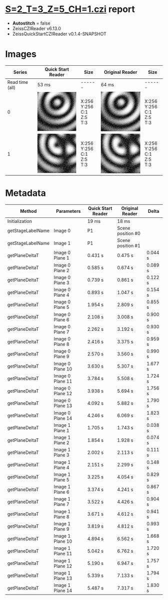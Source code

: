 # [S=2_T=3_Z=5_CH=1.czi](https://zenodo.org/record/7015307/files/S%3D2_T%3D3_Z%3D5_CH%3D1.czi) report
 - **Autostitch** = false
 - ZeissCZIReader v6.13.0
 - ZeissQuickStartCZIReader v0.1.4-SNAPSHOT

# Images 

| Series            | Quick Start Reader | Size | Original Reader | Size |
|-------------------|--------------------|------|-----------------|------|
| Read time (all)   |53 ms|------|64 ms|------|
|0|![S=2_T=3_Z=5_CH=1.quick_true.flat_true.stitch_false.series_0.jpg](S=2_T=3_Z=5_CH=1/S=2_T=3_Z=5_CH=1.quick_true.flat_true.stitch_false.series_0.jpg)|X:256<br>Y:256<br>C:1<br>Z:5<br>T:3|![S=2_T=3_Z=5_CH=1.quick_false.flat_true.stitch_false.series_0.jpg](S=2_T=3_Z=5_CH=1/S=2_T=3_Z=5_CH=1.quick_false.flat_true.stitch_false.series_0.jpg)|X:256<br>Y:256<br>C:1<br>Z:5<br>T:3|
|1|![S=2_T=3_Z=5_CH=1.quick_true.flat_true.stitch_false.series_1.jpg](S=2_T=3_Z=5_CH=1/S=2_T=3_Z=5_CH=1.quick_true.flat_true.stitch_false.series_1.jpg)|X:256<br>Y:256<br>C:1<br>Z:5<br>T:3|![S=2_T=3_Z=5_CH=1.quick_false.flat_true.stitch_false.series_1.jpg](S=2_T=3_Z=5_CH=1/S=2_T=3_Z=5_CH=1.quick_false.flat_true.stitch_false.series_1.jpg)|X:256<br>Y:256<br>C:1<br>Z:5<br>T:3|

# Metadata

|  Method            | Parameters       | Quick Start Reader | Original Reader | Delta  |
| -------------------|------------------|--------------------|-----------------|------- |
| Initialization     |                  |19 ms|18 ms|        |
| getStageLabelName| Image 0 | P1| Scene position #0| |
| getStageLabelName| Image 1 | P1| Scene position #1| |
| getPlaneDeltaT| Image 0 Plane 1 |  0.431 s |  0.475 s | 0.044 s |
| getPlaneDeltaT| Image 0 Plane 2 |  0.585 s |  0.674 s | 0.089 s |
| getPlaneDeltaT| Image 0 Plane 3 |  0.739 s |  0.861 s | 0.122 s |
| getPlaneDeltaT| Image 0 Plane 4 |  0.893 s |  1.047 s | 0.154 s |
| getPlaneDeltaT| Image 0 Plane 5 |  1.954 s |  2.809 s | 0.855 s |
| getPlaneDeltaT| Image 0 Plane 6 |  2.108 s |  3.008 s | 0.900 s |
| getPlaneDeltaT| Image 0 Plane 7 |  2.262 s |  3.192 s | 0.930 s |
| getPlaneDeltaT| Image 0 Plane 8 |  2.416 s |  3.375 s | 0.959 s |
| getPlaneDeltaT| Image 0 Plane 9 |  2.570 s |  3.560 s | 0.990 s |
| getPlaneDeltaT| Image 0 Plane 10 |  3.630 s |  5.307 s | 1.677 s |
| getPlaneDeltaT| Image 0 Plane 11 |  3.784 s |  5.508 s | 1.724 s |
| getPlaneDeltaT| Image 0 Plane 12 |  3.938 s |  5.694 s | 1.756 s |
| getPlaneDeltaT| Image 0 Plane 13 |  4.092 s |  5.882 s | 1.790 s |
| getPlaneDeltaT| Image 0 Plane 14 |  4.246 s |  6.069 s | 1.823 s |
| getPlaneDeltaT| Image 1 Plane 1 |  1.705 s |  1.743 s | 0.038 s |
| getPlaneDeltaT| Image 1 Plane 2 |  1.854 s |  1.928 s | 0.074 s |
| getPlaneDeltaT| Image 1 Plane 3 |  2.002 s |  2.113 s | 0.111 s |
| getPlaneDeltaT| Image 1 Plane 4 |  2.151 s |  2.299 s | 0.148 s |
| getPlaneDeltaT| Image 1 Plane 5 |  3.225 s |  4.054 s | 0.829 s |
| getPlaneDeltaT| Image 1 Plane 6 |  3.374 s |  4.241 s | 0.867 s |
| getPlaneDeltaT| Image 1 Plane 7 |  3.522 s |  4.426 s | 0.904 s |
| getPlaneDeltaT| Image 1 Plane 8 |  3.671 s |  4.612 s | 0.941 s |
| getPlaneDeltaT| Image 1 Plane 9 |  3.819 s |  4.812 s | 0.993 s |
| getPlaneDeltaT| Image 1 Plane 10 |  4.894 s |  6.562 s | 1.668 s |
| getPlaneDeltaT| Image 1 Plane 11 |  5.042 s |  6.762 s | 1.720 s |
| getPlaneDeltaT| Image 1 Plane 12 |  5.190 s |  6.947 s | 1.757 s |
| getPlaneDeltaT| Image 1 Plane 13 |  5.339 s |  7.133 s | 1.794 s |
| getPlaneDeltaT| Image 1 Plane 14 |  5.487 s |  7.317 s | 1.830 s |
